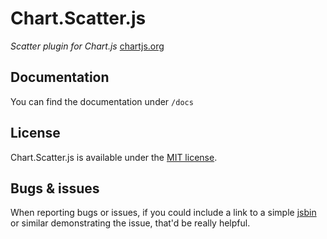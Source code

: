 Chart.Scatter.js
===================

*Scatter plugin for Chart.js* [chartjs.org](http://www.chartjs.org)

## Documentation

You can find the documentation under `/docs`

## License

Chart.Scatter.js is available under the [MIT license](http://opensource.org/licenses/MIT).

## Bugs & issues

When reporting bugs or issues, if you could include a link to a simple [jsbin](http://jsbin.com) or similar demonstrating the issue, that'd be really helpful.
